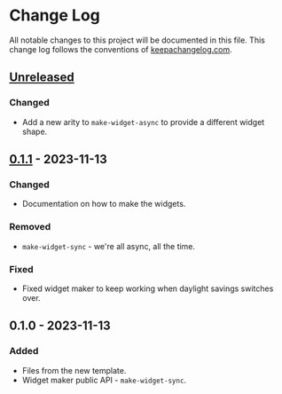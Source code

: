# Change Log
All notable changes to this project will be documented in this file. This change log follows the conventions of [keepachangelog.com](http://keepachangelog.com/).

## [Unreleased]
### Changed
- Add a new arity to `make-widget-async` to provide a different widget shape.

## [0.1.1] - 2023-11-13
### Changed
- Documentation on how to make the widgets.

### Removed
- `make-widget-sync` - we're all async, all the time.

### Fixed
- Fixed widget maker to keep working when daylight savings switches over.

## 0.1.0 - 2023-11-13
### Added
- Files from the new template.
- Widget maker public API - `make-widget-sync`.

[Unreleased]: https://sourcehost.site/your-name/eventstream-clojure-processor/compare/0.1.1...HEAD
[0.1.1]: https://sourcehost.site/your-name/eventstream-clojure-processor/compare/0.1.0...0.1.1
